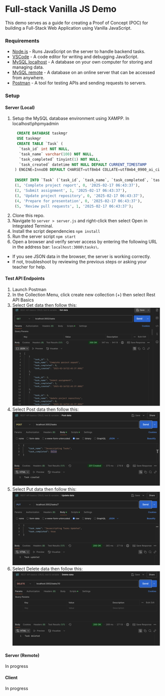 # Full-stack Vanilla JS Demo
This demo serves as a guide for creating a Proof of Concept (POC) for building a Full-Stack Web Application using Vanilla JavaScript.

### Requirements
* [Node.js](https://nodejs.org/en/download) - Runs JavaScript on the server to handle backend tasks.
* [VSCode](https://code.visualstudio.com/download) - A code editor for writing and debugging JavaScript.
* [MySQL localhost](https://www.apachefriends.org/download.html) - A database on your own computer for storing and managing data.
* [MySQL remote](https://freedb.tech/) - A database on an online server that can be accessed from anywhere.
* [Postman](https://www.postman.com/downloads/) - A tool for testing APIs and sending requests to servers.

### Setup

#### Server (Local)

1. Setup the MySQL database environment using XAMPP.
   In localhost\phpmyadmin
   ```sql
     CREATE DATABASE taskmgr
     USE taskmgr
     CREATE TABLE `Task` (
      `task_id` int NOT NULL,
      `task_name` varchar(100) NOT NULL,
      `task_completed` tinyint(1) NOT NULL,
      `task_created` datetime NOT NULL DEFAULT CURRENT_TIMESTAMP
    ) ENGINE=InnoDB DEFAULT CHARSET=utf8mb4 COLLATE=utf8mb4_0900_ai_ci;

    INSERT INTO `Task` (`task_id`, `task_name`, `task_completed`, `task_created`) VALUES
    (1, 'Complete project report', 0, '2025-02-17 06:43:37'),
    (2, 'Submit assignment', 1, '2025-02-17 06:43:37'),
    (3, 'Update project repository', 0, '2025-02-17 06:43:37'),
    (4, 'Prepare for presentation', 0, '2025-02-17 06:43:37'),
    (5, 'Review pull requests', 1, '2025-02-17 06:43:37');
   ```
2. Clone this repo.
3. Navigate to ```server > server.js``` and right-click then select Open in Integrated Terminal.
4. Install the script dependencies ```npm install```
5. Run the server script ```npm start```
6. Open a browser and verify server access by entering the following URL in the address bar: ```localhost:3000\tasks\```.
  - If you see JSON data in the browser, the server is working correctly.
  - If not, troubleshoot by reviewing the previous steps or asking your teacher for help.

#### Test API Endpoints

1. Launch Postman
2. In the Collection Menu, click create new collection (+) then select Rest API Basics
3. Select Get data then follow this:
   ![get](./get.png)
5. Select Post data then follow this:
   ![get](./post.png)
7. Select Put data then follow this:
   ![get](./put.png)
9. Select Delete data then follow this:
   ![get](./delete.png)

#### Server (Remote)
In progress

#### Client
In progress
